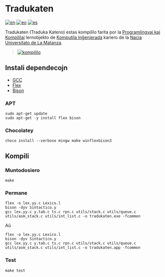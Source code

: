 # Tradukaten

[![en](https://img.shields.io/badge/lang-en-red.svg)](README.md)
[![eo](https://img.shields.io/badge/lang-eo-green.svg)](README.eo.md)
[![es](https://img.shields.io/badge/lang-es-yellow.svg)](README.es.md)

Tradukaten (Traduka Kateno) estas kompililo farita por la [Programlingvaj kaj Kompililaj](https://polr.luvitale.net/unlam-languages-and-compilers) lernobjekto de [Komputila Inĝenierada](https://polr.luvitale.net/unlam-informatics-engineering) kariero de la [
Nacia Universitato de La Matanza](https://www.unlam.edu.ar).

> [![kompililo](https://upload.wikimedia.org/wikipedia/commons/thumb/5/50/Tradukil-fazoj.png/1280px-Tradukil-fazoj.png)](https://eo.wikipedia.org/wiki/Tradukilo)

## Instali dependecojn

* [GCC](https://gcc.gnu.org/)
* [Flex](https://github.com/westes/flex)
* [Bison](https://www.gnu.org/software/bison/)

### APT

```
sudo apt-get update
sudo apt-get -y install flex bison
```

### Chocolatey

```
choco install --verbose mingw make winflexbison3
```

## Kompili

### Muntodosiero

```
make
```

### Permane

```
flex -o lex.yy.c Lexico.l
bison -dyv Sintactico.y
gcc lex.yy.c y.tab.c ts.c rpn.c utils/stack.c utils/queue.c utils/asm_stack.c utils/int_list.c -o tradukaten.exe -fcommon
```

Aŭ

```
flex -o lex.yy.c Lexico.l
bison -dyv Sintactico.y
gcc lex.yy.c y.tab.c ts.c rpn.c utils/stack.c utils/queue.c utils/asm_stack.c utils/int_list.c -o tradukaten.app -fcommon
```

### Test

```
make test
```

